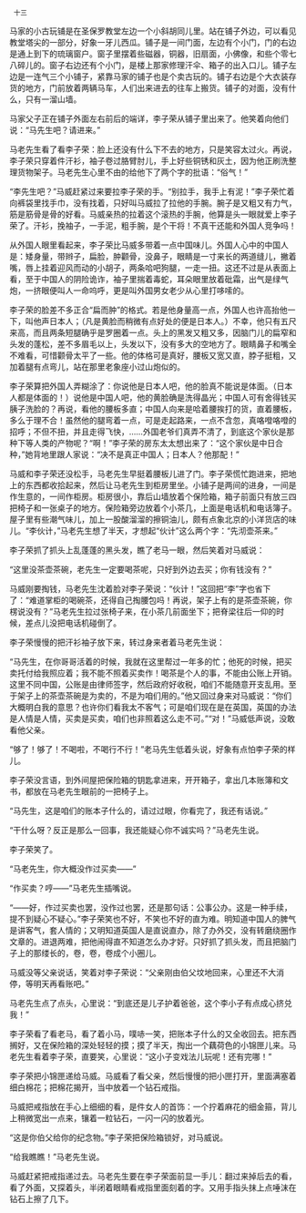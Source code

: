      十三 

   马家的小古玩铺是在圣保罗教堂左边一个小斜胡同儿里。站在铺子外边，可以看见教堂塔尖的一部分，好象一牙儿西瓜。铺子是一间门面，左边有个小门，门的右边是通上到下的琉璃窗户。窗子里摆着些磁器，铜器，旧扇面，小佛像，和些个零七八碎儿的。窗子右边还有个小门，是楼上那家修理汗伞、箱子的出入口儿。铺子左边是一连气三个小铺子，紧靠马家的铺子也是个卖古玩的。铺子右边是个大衣装存货的地方，门前放着两辆马车，人们出来进去的往车上搬货。铺子的对面，没有什么，只有一溜山墙。 

   马家父子正在铺子外面左右前后的端详，李子荣从铺子里出来了。他笑着向他们说：“马先生吧？请进来。” 

   马老先生看了看李子荣：脸上还没有什么下不去的地方，只是笑容太过火。再说，李子荣只穿着件汗衫，袖子卷过胳臂肘儿，手上好些铜锈和灰土，因为他正刷洗整理货物架子。马老先生心里不由的给他下了两个字的批语：“俗气！” 

   “李先生吧？”马威赶紧过来要拉李子荣的手。“别拉手，我手上有泥！”李子荣忙着向裤袋里找手巾，没有找着，只好叫马威拉了拉他的手腕。腕子是又粗又有力气，筋是筋骨是骨的好看。马威亲热的拉着这个滚热的手腕，他算是头一眼就爱上李子荣了。汗衫，挽袖子，一手泥，粗手腕，是个干将！不真干还能和外国人竞争吗！ 

   从外国人眼里看起来，李子荣比马威多带着一点中国味儿。外国人心中的中国人是：矮身量，带辫子，扁脸，肿颧骨，没鼻子，眼睛是一寸来长的两道缝儿，撇着嘴，唇上挂着迎风而动的小胡子，两条哈吧狗腿，一走一扭。这还不过是从表面上看，至于中国人的阴险诡诈，袖子里揣着毒蛇，耳朵眼里放着砒霜，出气是绿气炮，一挤眼便叫人一命呜呼，更是叫外国男女老少从心里打哆嗦的。 

   李子荣的脸差不多正合“扁而肿”的格式。若是他身量高一点，外国人也许高抬他一下，叫他声日本人；（凡是黄脸而稍微有点好处的便是日本人。）不幸，他只有五尺来高，而且两条短腿确乎是罗圈着一点。头上的黑发又粗又多，因脑门儿的扁窄和头发的蓬松，差不多眉毛以上，头发以下，没有多大的空地方了。眼睛鼻子和嘴全不难看，可惜颧骨太平了一些。他的体格可是真好，腰板又宽又直，脖子挺粗，又加着腿有点弯儿，站在那里老象座小过山炮似的。 

   李子荣算把外国人弄糊涂了：你说他是日本人吧，他的脸真不能说是体面。（日本人都是体面的！）说他是中国人吧，他的黄脸确是洗得晶光；中国人可有舍得钱买胰子洗脸的？再说，看他的腰板多直；中国人向来是哈着腰挨打的货，直着腰板，多么于理不合！虽然他的腿弯着一点，可是走起路来，一点不含忽，真咯噔咯噔的招呼；不但不扭，并且走得飞快，……外国老爷们真弄不清了，到底这个家伙是那种下等人类的产物呢？“啊！”李子荣的房东太太想出来了：“这个家伙是中日合种，”她背地里跟人家说：“决不是真正中国人；日本人？他那配！” 

   马威和李子荣还没松手，马老先生早挺着腰板儿进了门。李子荣慌忙跑进来，把地上的东西都收拾起来，然后让马老先生到柜房里坐。小铺子是两间的进身，一间是作生意的，一间作柜房。柜房很小，靠后山墙放着个保险箱，箱子前面只有放三四把椅子和一张桌子的地方。保险箱旁边放着个小茶几，上面是电话机和电话簿子。屋子里有些潮气味儿，加上一股酸溜溜的擦铜油儿，颇有点象北京的小洋货店的味儿。“李伙计，”马老先生想了半天，才想起“伙计”这么两个字：“先沏壶茶来。” 

   李子荣抓了抓头上乱蓬蓬的黑头发，瞧了老马一眼，然后笑着对马威说： 

   “这里没茶壶茶碗，老先生一定要喝茶呢，只好到外边去买；你有钱没有？” 

   马威刚要掏钱，马老先生沈着脸对李子荣说：“伙计！”这回把“李”字也省下了：“难道掌柜的喝碗茶，还得自己掏腰包吗！再说，架子上有的是茶壶茶碗，你楞说没有？”马老先生拉过张椅子来，在小茶几前面坐下；把脊梁往后一仰的时候，差点儿没把电话机碰倒了。 

   李子荣慢慢的把汗衫袖子放下来，转过身来者着马老先生说： 

   “马先生，在你哥哥活着的时候，我就在这里帮过一年多的忙；他死的时候，把买卖托付给我照应着；我不能不照着买卖作！喝茶是个人的事，不能由公账上开销。这里不同中国，公账是由律师签字，然后政府好收税，咱们不能随意开支乱用。至于架子上的茶壶茶碗是为卖的，不是为咱们用的。”他又回过身来对马威说：“你们大概明白我的意思？也许你们看我太不客气；可是咱们现在是在英国，英国的办法是人情是人情，买卖是买卖，咱们也非照着这么走不可。”“对！”马威低声说，没敢看他父亲。 

   “够了！够了！不喝啦，不喝行不行！”老马先生低着头说，好象有点怕李子荣的样儿。 

   李子荣没言语，到外间屋把保险箱的钥匙拿进来，开开箱子，拿出几本账簿和文书，都放在马老先生眼前的一把椅子上。 

   “马先生，这是咱们的账本子什么的，请过过眼，你看完了，我还有话说。” 

   “干什么呀？反正是那么一回事，我还能疑心你不诚实吗？”马老先生说。 

   李子荣笑了。 

   “马老先生，你大概没作过买卖——” 

   “作买卖？哼——”马老先生插嘴说。 

   “——好，作过买卖也罢，没作过也罢，还是那句话：公事公办。这是一种手续，提不到疑心不疑心。”李子荣笑也不好，不笑也不好的直为难。明知道中国人的脾气是讲客气，套人情的；又明知道英国人是直说直办，除了办外交，没有转磨绕圈作文章的。进退两难，把他闹得直不知道怎么办才好。只好抓了抓头发，而且把脑门子上的那缕长的，卷，卷，卷成个小圈儿。 

   马威没等父亲说话，笑着对李子荣说：“父亲刚由伯父坟地回来，心里还不大消停，等明天再看账吧。” 

   马老先生点了点头，心里说：“到底还是儿子护着爸爸，这个李小子有点成心挤兑我！” 

   李子荣看了看老马，看了着小马，噗哧一笑，把账本子什么的又全收回去。把东西搁好，又在保险箱的深处轻轻的摸；摸了半天，掏出一个藕荷色的小锦匣儿来。马老先生看着李子荣，直要笑，心里说：“这小子变戏法儿玩呢！还有完哪！” 

   李子荣把小锦匣递给马威。马威看了看父亲，然后慢慢的把小匣打开，里面满塞着细白棉花；把棉花揭开，当中放着一个钻石戒指。 

   马威把戒指放在手心上细细的看，是件女人的首饰：一个拧着麻花的细金箍，背儿上稍微宽出一点来，镶着一粒钻石，一闪一闪的放着光。 

   “这是你伯父给你的纪念物。”李子荣把保险箱锁好，对马威说。 

   “给我瞧瞧！”马老先生说。 

   马威赶紧把戒指递过去。马老先生要在李子荣面前显一手儿：翻过来掉后去的看，看了外面，又探着头，半闭着眼睛看戒指里面刻着的字。又用手指头抹上点唾沫在钻石上擦了几下。 

